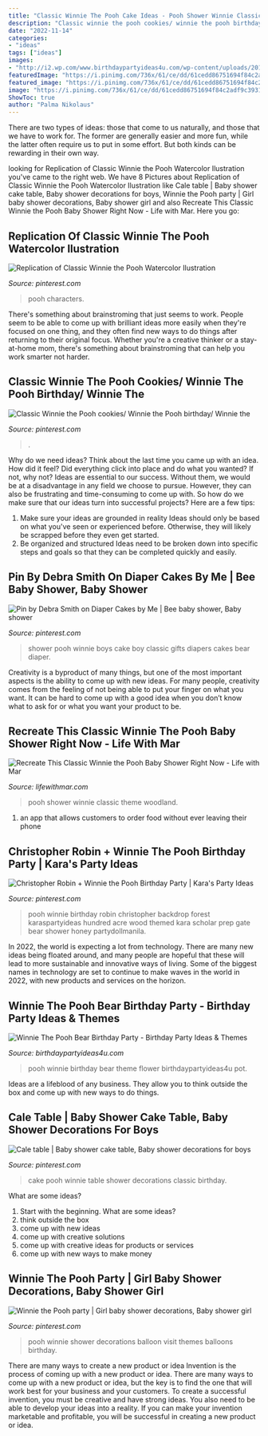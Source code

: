 ```yaml
---
title: "Classic Winnie The Pooh Cake Ideas - Pooh Shower Winnie Classic Theme Woodland"
description: "Classic winnie the pooh cookies/ winnie the pooh birthday/ winnie the"
date: "2022-11-14"
categories:
- "ideas"
tags: ["ideas"]
images:
- "http://i2.wp.com/www.birthdaypartyideas4u.com/wp-content/uploads/2017/09/Winnie-The-Pooh-Bear-Birthday-Party-Flower-Pot.png"
featuredImage: "https://i.pinimg.com/736x/61/ce/dd/61cedd86751694f84c2adf9c39317bb5.jpg"
featured_image: "https://i.pinimg.com/736x/61/ce/dd/61cedd86751694f84c2adf9c39317bb5.jpg"
image: "https://i.pinimg.com/736x/61/ce/dd/61cedd86751694f84c2adf9c39317bb5.jpg"
ShowToc: true
author: "Palma Nikolaus"
---
```



There are two types of ideas: those that come to us naturally, and those that we have to work for. The former are generally easier and more fun, while the latter often require us to put in some effort. But both kinds can be rewarding in their own way.

	

		
looking for Replication of Classic Winnie the Pooh Watercolor Ilustration you've came to the right web. We have 8 Pictures about Replication of Classic Winnie the Pooh Watercolor Ilustration like Cale table | Baby shower cake table, Baby shower decorations for boys, Winnie the Pooh party | Girl baby shower decorations, Baby shower girl and also Recreate This Classic Winnie the Pooh Baby Shower Right Now - Life with Mar. Here you go:
		
    
## Replication Of Classic Winnie The Pooh Watercolor Ilustration

<img loading=lazy src="https://i.pinimg.com/736x/da/1a/6b/da1a6bbf3740b2fa889733faeec10489.jpg" onerror="this.onerror=null;this.src='https://tse1.mm.bing.net/th?id=OIP.Vpb1m2rxFGXNhfyEMp-l_QHaE1&amp;pid=15.1';" alt="Replication of Classic Winnie the Pooh Watercolor Ilustration">

_Source: pinterest.com_

>pooh characters. 

	

There's something about brainstroming that just seems to work. People seem to be able to come up with brilliant ideas more easily when they're focused on one thing, and they often find new ways to do things after returning to their original focus. Whether you're a creative thinker or a stay-at-home mom, there's something about brainstroming that can help you work smarter not harder.

    
## Classic Winnie The Pooh Cookies/ Winnie The Pooh Birthday/ Winnie The

<img loading=lazy src="https://i.pinimg.com/736x/61/ce/dd/61cedd86751694f84c2adf9c39317bb5.jpg" onerror="this.onerror=null;this.src='https://tse4.mm.bing.net/th?id=OIP.HDZZej_tM1DYsa1AABjOUAHaHa&amp;pid=15.1';" alt="Classic Winnie the Pooh cookies/ Winnie the Pooh birthday/ Winnie the">

_Source: pinterest.com_

>. 

	

Why do we need ideas?
Think about the last time you came up with an idea. How did it feel? Did everything click into place and do what you wanted? If not, why not?
Ideas are essential to our success. Without them, we would be at a disadvantage in any field we choose to pursue. However, they can also be frustrating and time-consuming to come up with. So how do we make sure that our ideas turn into successful projects? Here are a few tips: 

1) Make sure your ideas are grounded in reality 
Ideas should only be based on what you've seen or experienced before. Otherwise, they will likely be scrapped before they even get started. 
2) Be organized and structured 
Ideas need to be broken down into specific steps and goals so that they can be completed quickly and easily.

    
## Pin By Debra Smith On Diaper Cakes By Me | Bee Baby Shower, Baby Shower

<img loading=lazy src="https://i.pinimg.com/originals/30/40/4c/30404ca01fd9bc8834c0b5db72422dc5.jpg" onerror="this.onerror=null;this.src='https://tse2.mm.bing.net/th?id=OIP.ctT5K7gLcEXqNUuk-T3lnwHaLH&amp;pid=15.1';" alt="Pin by Debra Smith on Diaper Cakes by Me | Bee baby shower, Baby shower">

_Source: pinterest.com_

>shower pooh winnie boys cake boy classic gifts diapers cakes bear diaper. 

	

Creativity is a byproduct of many things, but one of the most important aspects is the ability to come up with new ideas. For many people, creativity comes from the feeling of not being able to put your finger on what you want. It can be hard to come up with a good idea when you don’t know what to ask for or what you want your product to be.

    
## Recreate This Classic Winnie The Pooh Baby Shower Right Now - Life With Mar

<img loading=lazy src="http://lifewithmar.com/wp-content/uploads/2017/05/IMG_2413.jpg" onerror="this.onerror=null;this.src='https://tse4.mm.bing.net/th?id=OIP.CnyixIz7nauN2yuq_NU_bwHaJ3&amp;pid=15.1';" alt="Recreate This Classic Winnie the Pooh Baby Shower Right Now - Life with Mar">

_Source: lifewithmar.com_

>pooh shower winnie classic theme woodland. 

	

1. an app that allows customers to order food without ever leaving their phone

    
## Christopher Robin + Winnie The Pooh Birthday Party | Kara&#039;s Party Ideas

<img loading=lazy src="https://i.pinimg.com/736x/ee/3e/2d/ee3e2d854c0c00a8efba0e9f47fcf8b9.jpg" onerror="this.onerror=null;this.src='https://tse4.mm.bing.net/th?id=OIP.DnkZZHv0DCWJ_pyl_33_uwHaLH&amp;pid=15.1';" alt="Christopher Robin + Winnie the Pooh Birthday Party | Kara&#039;s Party Ideas">

_Source: pinterest.com_

>pooh winnie birthday robin christopher backdrop forest karaspartyideas hundred acre wood themed kara scholar prep gate bear shower honey partydollmanila. 

	

In 2022, the world is expecting a lot from technology. There are many new ideas being floated around, and many people are hopeful that these will lead to more sustainable and innovative ways of living. Some of the biggest names in technology are set to continue to make waves in the world in 2022, with new products and services on the horizon.

    
## Winnie The Pooh Bear Birthday Party - Birthday Party Ideas &amp; Themes

<img loading=lazy src="http://i2.wp.com/www.birthdaypartyideas4u.com/wp-content/uploads/2017/09/Winnie-The-Pooh-Bear-Birthday-Party-Flower-Pot.png" onerror="this.onerror=null;this.src='https://tse1.mm.bing.net/th?id=OIP.KsCTSK4WtzAgmdqLklOhtAHaLG&amp;pid=15.1';" alt="Winnie The Pooh Bear Birthday Party - Birthday Party Ideas &amp; Themes">

_Source: birthdaypartyideas4u.com_

>pooh winnie birthday bear theme flower birthdaypartyideas4u pot. 

	

Ideas are a lifeblood of any business. They allow you to think outside the box and come up with new ways to do things.

    
## Cale Table | Baby Shower Cake Table, Baby Shower Decorations For Boys

<img loading=lazy src="https://i.pinimg.com/736x/c7/01/66/c701666b8209941394c32791b7e72df9.jpg" onerror="this.onerror=null;this.src='https://tse1.mm.bing.net/th?id=OIP.3ik11d4LjLKuxkbLkU1JrgHaFj&amp;pid=15.1';" alt="Cale table | Baby shower cake table, Baby shower decorations for boys">

_Source: pinterest.com_

>cake pooh winnie table shower decorations classic birthday. 

	

What are some ideas?
1. Start with the beginning. What are some ideas? 
2. think outside the box 
3. come up with new ideas 
4. come up with creative solutions 
5. come up with creative ideas for products or services 
6. come up with new ways to make money 

    
## Winnie The Pooh Party | Girl Baby Shower Decorations, Baby Shower Girl

<img loading=lazy src="https://i.pinimg.com/originals/e5/70/98/e57098544fa1da35f3db2b0c534784e2.jpg" onerror="this.onerror=null;this.src='https://tse2.mm.bing.net/th?id=OIP.O0Jkv_7ZMxT7_2GtQQefPAHaJ4&amp;pid=15.1';" alt="Winnie the Pooh party | Girl baby shower decorations, Baby shower girl">

_Source: pinterest.com_

>pooh winnie shower decorations balloon visit themes balloons birthday. 

	

There are many ways to create a new product or idea
Invention is the process of coming up with a new product or idea. There are many ways to come up with a new product or idea, but the key is to find the one that will work best for your business and your customers. To create a successful invention, you must be creative and have strong ideas. You also need to be able to develop your ideas into a reality. If you can make your invention marketable and profitable, you will be successful in creating a new product or idea.

